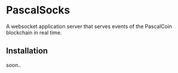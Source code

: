 # PascalSocks

A websocket application server that serves events of the PascalCoin blockchain in real time.

## Installation

soon..
